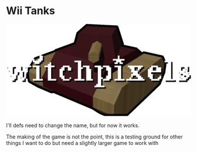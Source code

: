 # Wii Tanks

![A really terrible render of an enemy tank in the wii tanks game in this repository](splash.png)

I'll defs need to change the name, but for now it works.

The making of the game is not the point, this is a testing ground for other things I want to do but need a slightly 
larger game to work with
